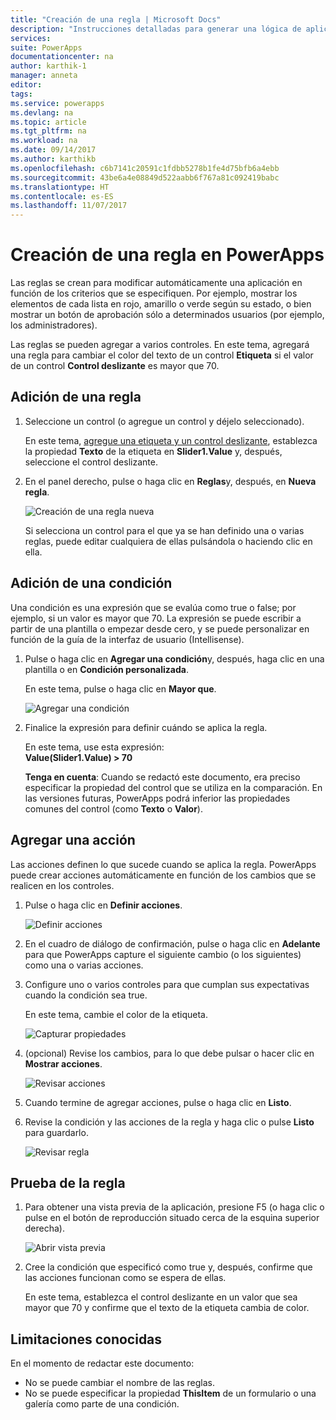 ```yaml
---
title: "Creación de una regla | Microsoft Docs"
description: "Instrucciones detalladas para generar una lógica de aplicaciones mediante la creación de reglas"
services: 
suite: PowerApps
documentationcenter: na
author: karthik-1
manager: anneta
editor: 
tags: 
ms.service: powerapps
ms.devlang: na
ms.topic: article
ms.tgt_pltfrm: na
ms.workload: na
ms.date: 09/14/2017
ms.author: karthikb
ms.openlocfilehash: c6b7141c20591c1fdbb5278b1fe4d75bfb6a4ebb
ms.sourcegitcommit: 43be6a4e08849d522aabb6f767a81c092419babc
ms.translationtype: HT
ms.contentlocale: es-ES
ms.lasthandoff: 11/07/2017
---
```

# <a name="create-a-rule-in-powerapps"></a>Creación de una regla en PowerApps
Las reglas se crean para modificar automáticamente una aplicación en función de los criterios que se especifiquen. Por ejemplo, mostrar los elementos de cada lista en rojo, amarillo o verde según su estado, o bien mostrar un botón de aprobación sólo a determinados usuarios (por ejemplo, los administradores).

Las reglas se pueden agregar a varios controles. En este tema, agregará una regla para cambiar el color del texto de un control **Etiqueta** si el valor de un control **Control deslizante** es mayor que 70.

## <a name="add-a-rule"></a>Adición de una regla
1. Seleccione un control (o agregue un control y déjelo seleccionado).
   
    En este tema, [agregue una etiqueta y un control deslizante](add-configure-controls.md), establezca la propiedad **Texto** de la etiqueta en **Slider1.Value** y, después, seleccione el control deslizante.
2. En el panel derecho, pulse o haga clic en **Reglas**y, después, en **Nueva regla**.
   
    ![Creación de una regla nueva](./media/working-with-rules/new-rule.png)
   
    Si selecciona un control para el que ya se han definido una o varias reglas, puede editar cualquiera de ellas pulsándola o haciendo clic en ella.  

## <a name="add-a-condition"></a>Adición de una condición
Una condición es una expresión que se evalúa como true o false; por ejemplo, si un valor es mayor que 70. La expresión se puede escribir a partir de una plantilla o empezar desde cero, y se puede personalizar en función de la guía de la interfaz de usuario (Intellisense).

1. Pulse o haga clic en **Agregar una condición**y, después, haga clic en una plantilla o en **Condición personalizada**.
   
    En este tema, pulse o haga clic en **Mayor que**.
   
    ![Agregar una condición](./media/working-with-rules/rule-conditions.png)
2. Finalice la expresión para definir cuándo se aplica la regla.
   
    En este tema, use esta expresión:  <br>**Value(Slider1.Value) > 70**
   
    **Tenga en cuenta**: Cuando se redactó este documento, era preciso especificar la propiedad del control que se utiliza en la comparación. En las versiones futuras, PowerApps podrá inferior las propiedades comunes del control (como **Texto** o **Valor**).

## <a name="add-an-action"></a>Agregar una acción
Las acciones definen lo que sucede cuando se aplica la regla. PowerApps puede crear acciones automáticamente en función de los cambios que se realicen en los controles.

1. Pulse o haga clic en **Definir acciones**.
   
    ![Definir acciones](./media/working-with-rules/rule-define-actions.png)
2. En el cuadro de diálogo de confirmación, pulse o haga clic en **Adelante** para que PowerApps capture el siguiente cambio (o los siguientes) como una o varias acciones.
3. Configure uno o varios controles para que cumplan sus expectativas cuando la condición sea true.
   
    En este tema, cambie el color de la etiqueta.
   
    ![Capturar propiedades](./media/working-with-rules/rule-capture-properties.png)
4. (opcional) Revise los cambios, para lo que debe pulsar o hacer clic en **Mostrar acciones**.
   
    ![Revisar acciones](./media/working-with-rules/rule-review-actions.png)
5. Cuando termine de agregar acciones, pulse o haga clic en **Listo**.
6. Revise la condición y las acciones de la regla y haga clic o pulse **Listo** para guardarlo.
   
    ![Revisar regla](./media/working-with-rules/rule-review.png)

## <a name="test-the-rule"></a>Prueba de la regla
1. Para obtener una vista previa de la aplicación, presione F5 (o haga clic o pulse en el botón de reproducción situado cerca de la esquina superior derecha).
   
    ![Abrir vista previa](./media/working-with-rules/open-preview.png)
2. Cree la condición que especificó como true y, después, confirme que las acciones funcionan como se espera de ellas.
   
    En este tema, establezca el control deslizante en un valor que sea mayor que 70 y confirme que el texto de la etiqueta cambia de color.

## <a name="known-limitations"></a>Limitaciones conocidas
En el momento de redactar este documento:

* No se puede cambiar el nombre de las reglas.
* No se puede especificar la propiedad **ThisItem** de un formulario o una galería como parte de una condición.

